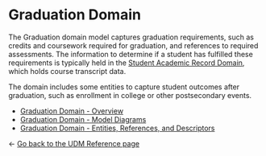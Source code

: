 # Graduation Domain

The Graduation domain model captures graduation requirements, such as credits
and coursework required for graduation, and references to required assessments.
The information to determine if a student has fulfilled these requirements is
typically held in the [Student Academic Record
Domain](../student-academic-record-domain/readme.md),
which holds course transcript data.

The domain includes some entities to capture student outcomes after graduation,
such as enrollment in college or other postsecondary events.

* [Graduation Domain -
    Overview](./overview.md)
* [Graduation Domain - Model
    Diagrams](./model-diagrams.md)
* [Graduation Domain - Entities, References, and
    Descriptors](./entities-references-and-descriptors.md)

← [Go back to the UDM Reference page](../readme.md)
